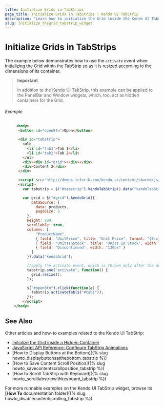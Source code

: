 ```yaml
---
title: Initialize Grids in TabStrips
page_title: Initialize Grids in TabStrips | Kendo UI TabStrip
description: "Learn how to initialize the Grid inside the Kendo UI TabStrip by resizing it according to the dimensions of its container."
slug: initialize_thegrid_tabstrip_widget
---
```


# Initialize Grids in TabStrips

The example below demonstrates how to use the `activate` event when initializing the Grid within the TabStrip so as it is resized according to the dimensions of its container.

> **Important**  
>
> In addition to the Kendo UI TabStrip, this example can be applied to the PanelBar and Window widgets, which, too, act as hidden containers for the Grid.

###### Example

```html
     <body>
      <button id="openBtn">Open</button>

      <div id="tabstrip">
        <ul>
          <li id="tab1">Tab 1</li>
          <li id="tab2">Tab 2</li>
        </ul>
        <div><div id="grid"></div></div>
        <div>Content 2</div>
      </div>

      <script src="http://demos.telerik.com/kendo-ui/content/shared/js/products.js"></script>
      <script>
        var tabstrip = $("#tabstrip").kendoTabStrip().data("kendoTabStrip");

        var grid = $("#grid").kendoGrid({
            dataSource: {
              data: products,
              pageSize: 5
          },
          height: 200,
          scrollable: true,
          columns: [
              "ProductName",
              { field: "UnitPrice", title: "Unit Price", format: "{0:c}", width: "130px" },
              { field: "UnitsInStock", title: "Units In Stock", width: "130px" },
              { field: "Discontinued", width: "130px" }
            ]
          }).data("kendoGrid");

          //apply the activate event, which is thrown only after the animation is played out
          tabstrip.one("activate", function() {
          	grid.resize();
          });

          $("#openBtn").click(function(e) {
          	tabstrip.activateTab($("#tab1"));
          });
        </script>
    </body>
```

## See Also

Other articles and how-to examples related to the Kendo UI TabStrip:

* [Initialize the Grid inside a Hidden Container](/web/grid/appearance#initialize-the-grid-inside-a-hidden-container)    
* [JavaScript API Reference: Configure TabStrip Animations](/api/javascript/ui/tabstrip#configuration-animation)
* [How to Display Buttons at the Bottom]({% slug howto_displaybuttonsatthebottom_tabstrip %})
* [How to Save Content Scroll Position]({% slug howto_savecontentscrollposition_tabstrip %})
* [How to Scroll TabStrip with Keyboard]({% slug howto_scrolltabstripwithkeyboard_tabstrip %})

For more runnable examples on the Kendo UI TabStrip widget, browse its [**How To** documentation folder]({% slug howto_disablecontentscrolling_tabstrip %}).
